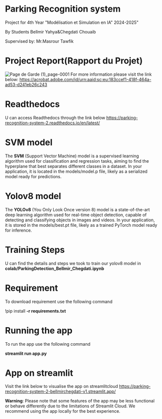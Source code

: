 # Parking Recognition system
Project for 4th Year "Modélisation et Simulation en IA" 2024-2025"

By Students Bellmir Yahya&Chegdati Chouaib


Supervised by: Mr.Masrour Tawfik


# Project Report(Rapport du Projet)
![Page de Garde (1)_page-0001](https://github.com/user-attachments/assets/f772df07-53d7-46d7-a386-31b18c06b51c)
For more information please visit the link below:
https://acrobat.adobe.com/id/urn:aaid:sc:eu:183ccef1-418f-464a-ad53-d241eb26c243

# Readthedocs
U can access Readthedocs through the link below
https://parking-recognition-system-2.readthedocs.io/en/latest/

# SVM model
The **SVM** (Support Vector Machine) model is a supervised learning algorithm used for classification and regression tasks, aiming to find the hyperplane that best separates different classes in a dataset. In your application, it is located in the models/model.p file, likely as a serialized model ready for predictions.

# Yolov8 model
The **YOLOv8** (You Only Look Once version 8) model is a state-of-the-art deep learning algorithm used for real-time object detection, capable of detecting and classifying objects in images and videos. In your application, it is stored in the models/best.pt file, likely as a trained PyTorch model ready for inference.

# Training Steps
U can find the details and steps we took to train our yolov8 model in **colab/ParkingDetection_Bellmir_Chegdati.ipynb**

# Requirement 
To download requirement use the following command

!pip install **-r requirements.txt**

# Running the app
To run the app use the following command

**streamlit run app.py**

# App on streamlit
Visit the link below to visualise the app on streamlitcloud
https://parking-recognition-system-2-bellmirchegdati-v1.streamlit.app/

**Warning**: Please note that some features of the app may be less functional or behave differently due to the limitations of Streamlit Cloud. We recommend using the app locally for the best experience.



